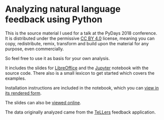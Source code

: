 # Analyzing natural language feedback using Python

This is the source material I used for a talk at the PyDays 2018 conference. 
It is distributed under the permissive 
[CC BY 4.0](https://creativecommons.org/licenses/by/4.0/) license, meaning you
can copy, redistribute, remix, transform and build upon the material for any
purpose, even commercially.

So feel free to use it as basis for your own analysis.

It includes the slides for [LibreOffice](https://www.libreoffice.org/) and the
[Jupyter](http://jupyter.org/) notebook with the source code. There also is a
small lexicon to get started which covers the examples.

Installation instructions are included in the notebook, which you can 
[view in its rendered form](analyzing_natural_language_feedback_using_python.ipynb). 

The slides can also be 
[viewed online](https://www.slideshare.net/roskakori/analyzing-natural-language-feedback-using-python).

The data originally analyzed came from the [TeLLers](https://tellers.co.at/) feedback application.
